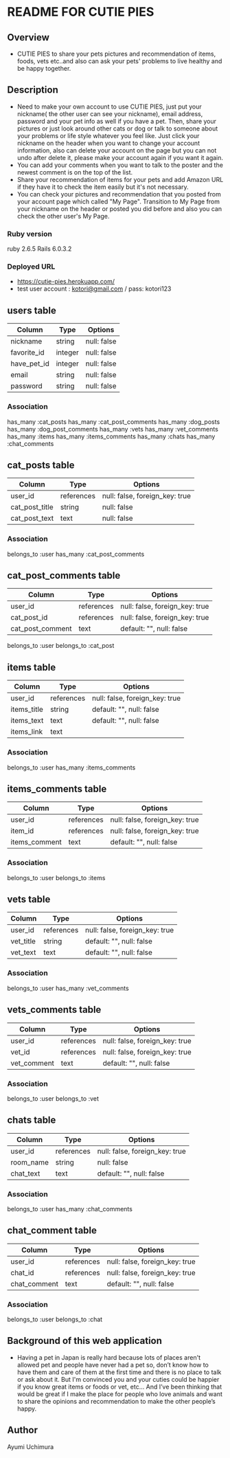 # README FOR CUTIE PIES


## Overview
* CUTIE PIES to share your pets pictures and recommendation of items, foods, vets etc..and also can ask your pets' problems to live healthy and be happy together. 

## Description
* Need to make your own account to use CUTIE PIES, just put your nickname( the other user can see your nickname), email address, password and your pet info as well if you have a pet.
Then, share your pictures or just look around other cats or dog or talk to someone about your problems or life style whatever you feel like.
Just click your nickname on the header when you want to change your account information, also can delete your account on the page but you can not undo after delete it, please make your account again if you want it again.
* You can add your comments when you want to talk to the poster and the newest comment is on the top of the list.
* Share your recommendation of items for your pets and add Amazon URL if they have it to check the item easily but it's not necessary.
* You can check your pictures and recommendation that you posted from your account page which called "My Page". Transition to My Page from your nickname on the header or posted you did before and also you can check the other user's My Page.

### Ruby version
ruby 2.6.5
Rails 6.0.3.2

### Deployed URL
* https://cutie-pies.herokuapp.com/
* test user account : kotori@gmail.com / pass: kotori123

## users table

| Column                | Type    | Options     |
| --------------------- | ------- | ----------- |
| nickname              | string  | null: false |
| favorite_id           | integer | null: false |
| have_pet_id           | integer | null: false |
| email                 | string  | null: false |
| password              | string  | null: false |


### Association
has_many :cat_posts
has_many :cat_post_comments
has_many :dog_posts
has_many :dog_post_comments
has_many :vets
has_many :vet_comments
has_many :items
has_many :items_comments
has_many :chats
has_many :chat_comments

## cat_posts table

| Column               | Type       | Options                        |
| -------------------- | ---------- | ------------------------------ |
| user_id              | references | null: false, foreign_key: true |
| cat_post_title       | string     | null: false                    |
| cat_post_text        | text       | null: false                    |


### Association
belongs_to :user
has_many    :cat_post_comments


## cat_post_comments table
| Column           | Type       | Options                            |
| ---------------- | ---------- | ---------------------------------- |
| user_id          | references | null: false, foreign_key: true     |
| cat_post_id      | references | null: false, foreign_key: true     |
| cat_post_comment | text       | default: "", null: false           |

belongs_to :user
belongs_to :cat_post

## items table

| Column           | Type       | Options                        |
| ---------------- | ---------- | ------------------------------ |
| user_id          | references | null: false, foreign_key: true |
| items_title      | string     | default: "", null: false       |
| items_text       | text       | default: "", null: false       |
| items_link       | text       |                                |

### Association
belongs_to :user
has_many   :items_comments

## items_comments table

| Column           | Type       | Options                        |
| ---------------- | ---------- | ------------------------------ |
| user_id          | references | null: false, foreign_key: true |
| item_id          | references | null: false, foreign_key: true |
| items_comment    | text       | default: "", null: false       |

### Association
belongs_to :user
belongs_to :items

## vets table

| Column           | Type       | Options                        |
| ---------------- | ---------- | ------------------------------ |
| user_id          | references | null: false, foreign_key: true |
| vet_title        | string     | default: "", null: false       |
| vet_text         | text       | default: "", null: false       |

### Association
belongs_to :user
has_many   :vet_comments

## vets_comments table

| Column           | Type       | Options                        |
| ---------------- | ---------- | ------------------------------ |
| user_id          | references | null: false, foreign_key: true |
| vet_id           | references | null: false, foreign_key: true |
| vet_comment      | text       | default: "", null: false       |

### Association
belongs_to :user
belongs_to :vet

## chats table

| Column           | Type       | Options                        |
| ---------------- | ---------- | ------------------------------ |
| user_id          | references | null: false, foreign_key: true |
| room_name        | string     | null: false                    |
| chat_text        | text       | default: "", null: false       |

### Association
belongs_to :user
has_many :chat_comments

## chat_comment table

| Column           | Type       | Options                        |
| ---------------- | ---------- | ------------------------------ |
| user_id          | references | null: false, foreign_key: true |
| chat_id          | references | null: false, foreign_key: true |
| chat_comment     | text       | default: "", null: false       |

### Association
belongs_to :user
belongs_to :chat


## Background of this web application 
* Having a pet in Japan is really hard because lots of places aren't allowed pet and people have never had a pet so, don’t know how to have them and care of them at the first time and there is no place to talk or ask about it. But I'm convinced you and your cuties could be happier if you know great items or foods or vet, etc... 
And I’ve been thinking that would be great if I make the place for people who love animals and want to share the opinions and recommendation to make the other people’s happy.

## Author
Ayumi Uchimura
